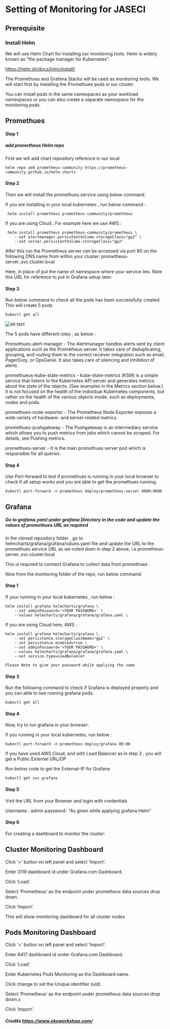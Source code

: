# Setting of Monitoring for JASECI #


## Prerequisite ##

### Install Helm  ###

We will use Helm Chart for installing our monitoring tools. Helm is widely known as "the package manager for Kubernetes".

https://helm.sh/docs/intro/install/


The Promethues and Grafana Stacks will be used as monitoring tools. We will start first by installing the Promethues pods in our cluster.

You can install pods in the same namespaces as your workload namespaces or you can also create a separate namespace for the monitoring pods.


## Promethues ##

#### Step 1 ####

##### add prometheus Helm repo  ####

First we will add chart repository reference in our local

```console
helm repo add prometheus-community https://prometheus-community.github.io/helm-charts 
```

#### Step 2 ####

Then we will install the promethues service using below command. 

If you are installing in your local kubernetes , run below command :

```console
 helm install prometheus prometheus-community/prometheus
```

If you are using Cloud , For example here we use AWS :

```console
 helm install prometheus prometheus-community/prometheus \
    --set alertmanager.persistentVolume.storageClass="gp2" \
    --set server.persistentVolume.storageClass="gp2" 
```

After this run the Prometheus server can be accessed via port 80 on the following DNS name from within your cluster:
prometheus-server.<namespace>.svc.cluster.local

Here, in place of <namespace> put the name of namespace where your service lies. Note this URL for reference to put in Grafana setup later.

#### Step 3 ####

Run below command to check all the pods has been successfully created. This will create 5 pods 

```console
kubectl get all 
```

![alt text](https://github.com/[username]/[reponame]/blob/[branch]/image.jpg?raw=true)

The 5 pods have different roles , as below :

Promethues-alert-manager - The Alertmanager handles alerts sent by client applications such as the Prometheus server. It takes care of deduplicating, grouping, and routing them to the correct receiver integration such as email, PagerDuty, or OpsGenie. It also takes care of silencing and inhibition of alerts.

promethueus-kube-state-metrics - kube-state-metrics (KSM) is a simple service that listens to the Kubernetes API server and generates metrics about the state of the objects. (See examples in the Metrics section below.) It is not focused on the health of the individual Kubernetes components, but rather on the health of the various objects inside, such as deployments, nodes and pods.

promethues-node-exporter - The Prometheus Node Exporter exposes a wide variety of hardware- and kernel-related metrics.

promethues-pushgateway - The Pushgateway is an intermediary service which allows you to push metrics from jobs which cannot be scraped. For details, see Pushing metrics.

promethues-server - It is the main promethues server pod which is responsible for all queries.


#### Step 4 ####

Use Port-forward to test if promethues is running in your local browser to check if all setup works and you are able to get the promethues running.

```console
kubectl port-forward -n prometheus deploy/prometheus-server 8080:9090 
```




## Grafana ##


##### Go to grafana.yaml under grafana  Directory in the code and update the values of promethues URL as required #####

In the cloned repository folder , go to helmcharts/grafana/grafana/values.yaml file and update the URL to the promethues service URL as we noted doen in step 2 above, i.e prometheus-server.<namespace>.svc.cluster.local

This is required to connect Grafana to collect data from promethues .

Now from the monitoring folder of the repo, run below command:

#### Step 1 ####

If your running in your local kubernetes , run below :

```console
helm install grafana helmcharts/grafana \
    --set adminPassword='<YOUR PASSWORD>' \
    --values helmcharts/grafana/grafana/grafana.yaml \
```
If you are using Cloud here, AWS :

```console
helm install grafana helmcharts/grafana \
    --set persistence.storageClassName="gp2" \
    --set persistence.enabled=true \
    --set adminPassword='<YOUR PASSWORD>' \
    --values helmcharts/grafana/grafana/grafana.yaml \
    --set service.type=LoadBalancer 
```


    Please Note to give your password while applying the same

#### Step 3 ####

Run the following command to check if Grafana is deployed properly and you can able to see running grafana pods:

```console
kubectl get all 
```

#### Step 4 ####

Now, try to run grafana in your browser:

If you running in your local kubernetes, run below :

```console
kubectl port-forward -n prometheus deploy/grafana 80:80 
```


if you have used AWS Cloud, and with Load Balancer as in step 2 , you will get a Public External URL/OP


Run below code to get the External-IP for Grafana

```console
kubectl get svc grafana 
```

#### Step 5 ####

Visit the URL from your Browser and login with credentials

Username : admin
password- "As given while applying grafana Helm"

#### Step 6 ####

For creating a dashboard to monitor the cluster:

## Cluster Monitoring Dashboard ##

Click '+' button on left panel and select ‘Import’.

Enter 3119 dashboard id under Grafana.com Dashboard.

Click ‘Load’.

Select ‘Prometheus’ as the endpoint under prometheus data sources drop down.

Click ‘Import’.

This will show monitoring dashboard for all cluster nodes

## Pods Monitoring Dashboard ##

Click '+' button on left panel and select ‘Import’.

Enter 6417 dashboard id under Grafana.com Dashboard.

Click ‘Load’.

Enter Kubernetes Pods Monitoring as the Dashboard name.

Click change to set the Unique identifier (uid).

Select ‘Prometheus’ as the endpoint under prometheus data sources drop down.s

Click ‘Import’.






##### Credits https://www.eksworkshop.com/
